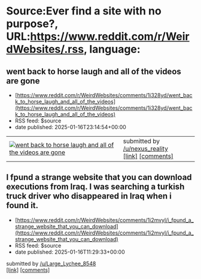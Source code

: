 # Source:Ever find a site with no purpose?, URL:https://www.reddit.com/r/WeirdWebsites/.rss, language:

## went back to horse laugh and all of the videos are gone
 - [https://www.reddit.com/r/WeirdWebsites/comments/1i328yd/went_back_to_horse_laugh_and_all_of_the_videos](https://www.reddit.com/r/WeirdWebsites/comments/1i328yd/went_back_to_horse_laugh_and_all_of_the_videos)
 - RSS feed: $source
 - date published: 2025-01-16T23:14:54+00:00

<table> <tr><td> <a href="https://www.reddit.com/r/WeirdWebsites/comments/1i328yd/went_back_to_horse_laugh_and_all_of_the_videos/"> <img src="https://preview.redd.it/l8o1dyasufde1.png?width=640&amp;crop=smart&amp;auto=webp&amp;s=032c0c6079a4d6217e25a7a9402b6768b24ecc5f" alt="went back to horse laugh and all of the videos are gone" title="went back to horse laugh and all of the videos are gone" /> </a> </td><td> &#32; submitted by &#32; <a href="https://www.reddit.com/user/nexus_reality"> /u/nexus_reality </a> <br/> <span><a href="https://i.redd.it/l8o1dyasufde1.png">[link]</a></span> &#32; <span><a href="https://www.reddit.com/r/WeirdWebsites/comments/1i328yd/went_back_to_horse_laugh_and_all_of_the_videos/">[comments]</a></span> </td></tr></table>

## I fpund a strange website that you can download executions from Iraq. I was searching a turkish truck driver who disappeared in Iraq when i found it.
 - [https://www.reddit.com/r/WeirdWebsites/comments/1i2mvyl/i_fpund_a_strange_website_that_you_can_download](https://www.reddit.com/r/WeirdWebsites/comments/1i2mvyl/i_fpund_a_strange_website_that_you_can_download)
 - RSS feed: $source
 - date published: 2025-01-16T11:29:33+00:00

&#32; submitted by &#32; <a href="https://www.reddit.com/user/Large_Lychee_8548"> /u/Large_Lychee_8548 </a> <br/> <span><a href="http://users.atw.hu/kivegzes/video.html">[link]</a></span> &#32; <span><a href="https://www.reddit.com/r/WeirdWebsites/comments/1i2mvyl/i_fpund_a_strange_website_that_you_can_download/">[comments]</a></span>

